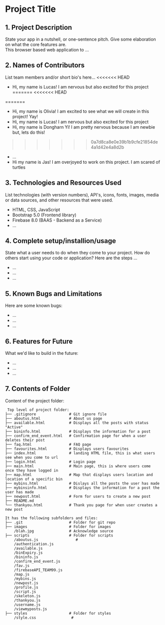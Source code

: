 # Project Title

## 1. Project Description
State your app in a nutshell, or one-sentence pitch. Give some elaboration on what the core features are.  
This browser based web application to ... 

## 2. Names of Contributors
List team members and/or short bio's here... 
<<<<<<< HEAD
* Hi, my name is Lucas! I am nervous but also excited for this project
=======
<<<<<<< HEAD

=======
* Hi, my name is Olivia! I am excited to see what we will create in this project! Yay!
* Hi, my name is Lucas! I am nervous but also excited for this project
* Hi, my name is Dongharn Yi! I am pretty nervous because I am newbie but, lets do this! 
>>>>>>> 0a7d8ca8e0e39b1b9cfe21854de4a1d42e4a8d2b
* ...
* Hi my name is Jas! I am overjoyed to work on this project. I am scared of turtles
	
## 3. Technologies and Resources Used
List technologies (with version numbers), API's, icons, fonts, images, media or data sources, and other resources that were used.
* HTML, CSS, JavaScript
* Bootstrap 5.0 (Frontend library)
* Firebase 8.0 (BAAS - Backend as a Service)
* ...

## 4. Complete setup/installion/usage
State what a user needs to do when they come to your project.  How do others start using your code or application?
Here are the steps ...
* ...
* ...
* ...

## 5. Known Bugs and Limitations
Here are some known bugs:
* ...
* ...
* ...

## 6. Features for Future
What we'd like to build in the future:
* ...
* ...
* ...
	
## 7. Contents of Folder
Content of the project folder:

```
 Top level of project folder: 
├── .gitignore               # Git ignore file
├── aboutus.html             # About us page
├── available.html           # Displays all the posts with status "Active"
├── bininfo.html             # Displays the information for a post
├── confirm_end_event.html   # Confirmation page for when a user deletes their post
├── faq.html                 # FAQ page
├── favourites.html          # Displays users favourites
├── index.html               # landing HTML file, this is what users see when you come to url
├── login.html               # Login page
├── main.html                # Main page, this is where users come once they have logged in
├── map.html                 # Map that displays users location and location of a specific bin
├── mybins.html              # Dislays all the posts the user has made
├── mybinsinfo.html          # Displays the information for a post the user has made
├── newpost.html             # Form for users to create a new post
├── README.md
└── thankyou.html            # Thank you page for when user creates a new post

It has the following subfolders and files:
├── .git                     # Folder for git repo
├── images                   # Folder for images
    /blah.jpg                # Acknowledge source
├── scripts                  # Folder for scripts
    /aboutus.js                 # 
    /authentication.js
    /available.js
    /binExpiry.js
    /bininfo.js
    /confirm_end_event.js
    /fav.js
    /firebaseAPI_TEAM99.js
    /map.js
    /mybins.js
    /newpost.js
    /profile.js
    /script.js
    /skeleton.js
    /thankyou.js
    /username.js
    /viewmyposts.js
├── styles                   # Folder for styles
    /style.css                # 



```


